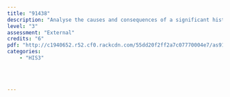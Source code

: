 ```yaml
---
title: "91438"
description: "Analyse the causes and consequences of a significant historical event"
level: "3"
assessment: "External"
credits: "6"
pdf: "http://c1940652.r52.cf0.rackcdn.com/55dd20f2ff2a7c07770004e7/as91438.pdf"
categories:
    - "HIS3"
    
    
    
    
---
```

